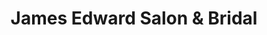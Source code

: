 ---
title: "James Edward Salon & Bridal"
url: /rochelle-park/james-edward-salon-and-bridal/
shop: hairdresser
---
